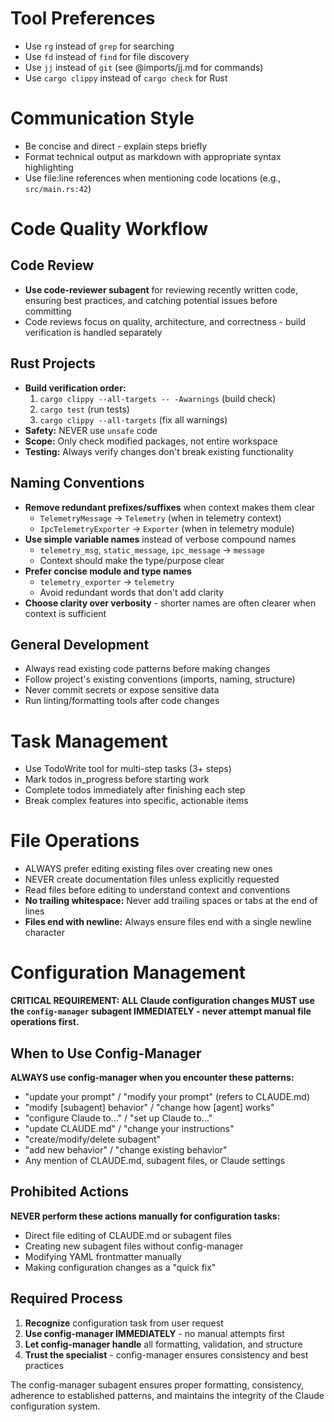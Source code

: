 # Tool Preferences

- Use `rg` instead of `grep` for searching
- Use `fd` instead of `find` for file discovery
- Use `jj` instead of `git` (see @imports/jj.md for commands)
- Use `cargo clippy` instead of `cargo check` for Rust

# Communication Style

- Be concise and direct - explain steps briefly
- Format technical output as markdown with appropriate syntax highlighting
- Use file:line references when mentioning code locations (e.g., `src/main.rs:42`)

# Code Quality Workflow

## Code Review
- **Use code-reviewer subagent** for reviewing recently written code, ensuring best practices, and catching potential issues before committing
- Code reviews focus on quality, architecture, and correctness - build verification is handled separately

## Rust Projects
- **Build verification order:**
  1. `cargo clippy --all-targets -- -Awarnings` (build check)
  2. `cargo test` (run tests)
  3. `cargo clippy --all-targets` (fix all warnings)
- **Safety:** NEVER use `unsafe` code
- **Scope:** Only check modified packages, not entire workspace
- **Testing:** Always verify changes don't break existing functionality

## Naming Conventions
- **Remove redundant prefixes/suffixes** when context makes them clear
  - `TelemetryMessage` → `Telemetry` (when in telemetry context)
  - `IpcTelemetryExporter` → `Exporter` (when in telemetry module)
- **Use simple variable names** instead of verbose compound names
  - `telemetry_msg`, `static_message`, `ipc_message` → `message`
  - Context should make the type/purpose clear
- **Prefer concise module and type names**
  - `telemetry_exporter` → `telemetry`
  - Avoid redundant words that don't add clarity
- **Choose clarity over verbosity** - shorter names are often clearer when context is sufficient

## General Development
- Always read existing code patterns before making changes
- Follow project's existing conventions (imports, naming, structure)
- Never commit secrets or expose sensitive data
- Run linting/formatting tools after code changes

# Task Management

- Use TodoWrite tool for multi-step tasks (3+ steps)
- Mark todos in_progress before starting work
- Complete todos immediately after finishing each step
- Break complex features into specific, actionable items

# File Operations

- ALWAYS prefer editing existing files over creating new ones
- NEVER create documentation files unless explicitly requested
- Read files before editing to understand context and conventions
- **No trailing whitespace:** Never add trailing spaces or tabs at the end of lines
- **Files end with newline:** Always ensure files end with a single newline character

# Configuration Management

**CRITICAL REQUIREMENT: ALL Claude configuration changes MUST use the `config-manager` subagent IMMEDIATELY - never attempt manual file operations first.**

## When to Use Config-Manager

**ALWAYS use config-manager when you encounter these patterns:**
- "update your prompt" / "modify your prompt" (refers to CLAUDE.md)
- "modify [subagent] behavior" / "change how [agent] works"
- "configure Claude to..." / "set up Claude to..."
- "update CLAUDE.md" / "change your instructions"
- "create/modify/delete subagent"
- "add new behavior" / "change existing behavior"
- Any mention of CLAUDE.md, subagent files, or Claude settings

## Prohibited Actions

**NEVER perform these actions manually for configuration tasks:**
- Direct file editing of CLAUDE.md or subagent files
- Creating new subagent files without config-manager
- Modifying YAML frontmatter manually
- Making configuration changes as a "quick fix"

## Required Process

1. **Recognize** configuration task from user request
2. **Use config-manager IMMEDIATELY** - no manual attempts first
3. **Let config-manager handle** all formatting, validation, and structure
4. **Trust the specialist** - config-manager ensures consistency and best practices

The config-manager subagent ensures proper formatting, consistency, adherence to established patterns, and maintains the integrity of the Claude configuration system.
